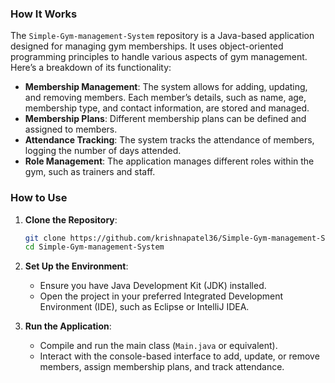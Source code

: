 ### How It Works

The `Simple-Gym-management-System` repository is a Java-based application designed for managing gym memberships. It uses object-oriented programming principles to handle various aspects of gym management. Here’s a breakdown of its functionality:

- **Membership Management**: The system allows for adding, updating, and removing members. Each member’s details, such as name, age, membership type, and contact information, are stored and managed.
- **Membership Plans**: Different membership plans can be defined and assigned to members.
- **Attendance Tracking**: The system tracks the attendance of members, logging the number of days attended.
- **Role Management**: The application manages different roles within the gym, such as trainers and staff.

### How to Use

1. **Clone the Repository**:
   ```sh
   git clone https://github.com/krishnapatel36/Simple-Gym-management-System.git
   cd Simple-Gym-management-System
   ```

2. **Set Up the Environment**:
   - Ensure you have Java Development Kit (JDK) installed.
   - Open the project in your preferred Integrated Development Environment (IDE), such as Eclipse or IntelliJ IDEA.

3. **Run the Application**:
   - Compile and run the main class (`Main.java` or equivalent).
   - Interact with the console-based interface to add, update, or remove members, assign membership plans, and track attendance.
